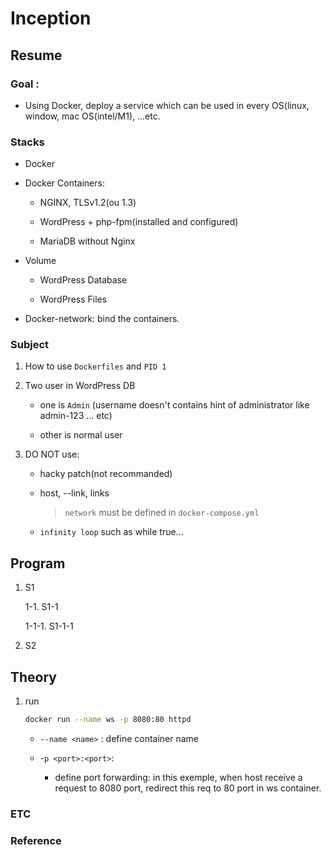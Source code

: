 # Inception

## Resume

### Goal :

- Using Docker, deploy a service which can be used in every OS(linux, window, mac OS(intel/M1), ...etc.

### Stacks

- Docker

- Docker Containers:
    
    - NGINX, TLSv1.2(ou 1.3)

    - WordPress + php-fpm(installed and configured)

    - MariaDB without Nginx

- Volume

    - WordPress Database

    - WordPress Files
    
- Docker-network: bind the containers.

### Subject

1. How to use `Dockerfiles` and `PID 1`

2. Two user in WordPress DB

    - one is `Admin` (username doesn't contains hint of administrator like admin-123 ... etc)

    - other is normal user






2. DO NOT use:

    - hacky patch(not recommanded)

    - host, --link, links
            
        > `network` must be defined in `docker-compose.yml`

    - `infinity loop` such as while true...


## Program

1.  S1

    1-1. S1-1

    1-1-1. S1-1-1

2.  S2

## Theory

1. run

    ```zsh
    docker run --name ws -p 8080:80 httpd
    
    ```
    
    - `--name <name>` : define container name

    - -`p <port>:<port>`:
        - define port forwarding: in this exemple, when host receive a request to 8080 port, redirect this req to 80 port in ws container.
    


### ETC


### Reference

```

```
